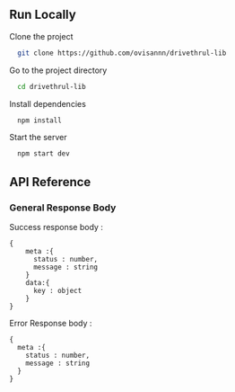 ## Run Locally

Clone the project

```bash
  git clone https://github.com/ovisannn/drivethrul-lib
```

Go to the project directory

```bash
  cd drivethrul-lib
```

Install dependencies

```bash
  npm install
```

Start the server

```bash
  npm start dev
```


## API Reference

### General Response Body

Success response body :
```
{
    meta :{
      status : number,
      message : string
    }
    data:{
      key : object
    }
}
```

Error Response body : 
```
{
  meta :{
    status : number,
    message : string
  }
}
```